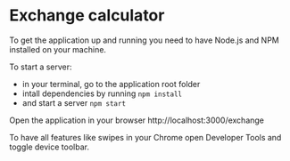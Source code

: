 # Exchange calculator

To get the application up and running you need to have Node.js and NPM installed on your machine.

To start a server:

* in your terminal, go to the application root folder
* intall dependencies by running `npm install`
* and start a server `npm start`

Open the application in your browser http://localhost:3000/exchange

To have all features like swipes in your Chrome open Developer Tools and toggle device toolbar.
